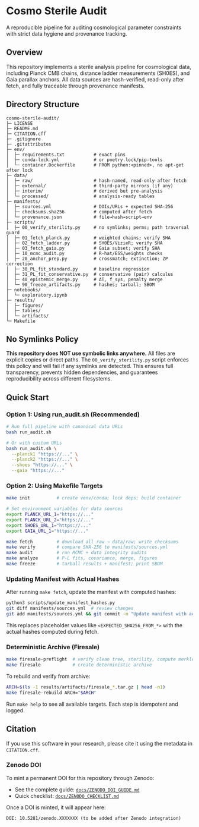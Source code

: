 # Cosmo Sterile Audit

A reproducible pipeline for auditing cosmological parameter constraints with strict data hygiene and provenance tracking.

## Overview

This repository implements a sterile analysis pipeline for cosmological data, including Planck CMB chains, distance ladder measurements (SH0ES), and Gaia parallax anchors. All data sources are hash-verified, read-only after fetch, and fully traceable through provenance manifests.

## Directory Structure

```
cosmo-sterile-audit/
├─ LICENSE
├─ README.md
├─ CITATION.cff
├─ .gitignore
├─ .gitattributes
├─ env/
│  ├─ requirements.txt           # exact pins
│  ├─ conda-lock.yml             # or poetry.lock/pip-tools
│  └─ container.Dockerfile       # FROM python:<pinned>, no apt-get after lock
├─ data/
│  ├─ raw/                       # hash-named, read-only after fetch
│  ├─ external/                  # third-party mirrors (if any)
│  ├─ interim/                   # derived but pre-analysis
│  └─ processed/                 # analysis-ready tables
├─ manifests/
│  ├─ sources.yml                # DOIs/URLs + expected SHA-256
│  ├─ checksums.sha256           # computed after fetch
│  └─ provenance.json            # file→hash→script→env
├─ scripts/
│  ├─ 00_verify_sterility.py     # no symlinks; perms; path traversal guard
│  ├─ 01_fetch_planck.py         # weighted chains; verify SHA
│  ├─ 02_fetch_ladder.py         # SH0ES/VizieR; verify SHA
│  ├─ 03_fetch_gaia.py           # Gaia subset; verify SHA
│  ├─ 10_mcmc_audit.py           # R-hat/ESS/weights checks
│  ├─ 20_anchor_prep.py          # crossmatch; extinction; ZP correction
│  ├─ 30_PL_fit_standard.py      # baseline regression
│  ├─ 31_PL_fit_conservative.py  # conservative (pair) calculus
│  ├─ 40_epistemic_merge.py      # ΔT, f_sys, penalty merge
│  └─ 90_freeze_artifacts.py     # hashes; tarball; SBOM
├─ notebooks/
│  └─ exploratory.ipynb
├─ results/
│  ├─ figures/
│  ├─ tables/
│  └─ artifacts/
└─ Makefile
```

## No Symlinks Policy

**This repository does NOT use symbolic links anywhere.** All files are explicit copies or direct paths. The `00_verify_sterility.py` script enforces this policy and will fail if any symlinks are detected. This ensures full transparency, prevents hidden dependencies, and guarantees reproducibility across different filesystems.

## Quick Start

### Option 1: Using run_audit.sh (Recommended)
```bash
# Run full pipeline with canonical data URLs
bash run_audit.sh

# Or with custom URLs
bash run_audit.sh \
  --planck1 "https://..." \
  --planck2 "https://..." \
  --shoes "https://..." \
  --gaia "https://..."
```

### Option 2: Using Makefile Targets
```bash
make init          # create venv/conda; lock deps; build container

# Set environment variables for data sources
export PLANCK_URL_1="https://..."
export PLANCK_URL_2="https://..."
export SHOES_URL_1="https://..."
export GAIA_URL_1="https://..."

make fetch         # download all raw → data/raw; write checksums
make verify        # compare SHA-256 to manifests/sources.yml
make audit         # run MCMC + data integrity audits
make analyze       # P-L fits, covariance, merge, figures
make freeze        # tarball results + manifest; print SBOM
```

### Updating Manifest with Actual Hashes
After running `make fetch`, update the manifest with computed hashes:
```bash
python3 scripts/update_manifest_hashes.py
git diff manifests/sources.yml  # review changes
git add manifests/sources.yml && git commit -m "Update manifest with actual SHA-256 hashes"
```

This replaces placeholder values like `<EXPECTED_SHA256_FROM_*>` with the actual hashes computed during fetch.

### Deterministic Archive (Firesale)
```bash
make firesale-preflight  # verify clean tree, sterility, compute merkle
make firesale            # create deterministic archive
```

To rebuild and verify from archive:
```bash
ARCH=$(ls -1 results/artifacts/firesale_*.tar.gz | head -n1)
make firesale-rebuild ARCH="$ARCH"
```

Run `make help` to see all available targets. Each step is idempotent and logged.

## Citation

If you use this software in your research, please cite it using the metadata in `CITATION.cff`.

### Zenodo DOI

To mint a permanent DOI for this repository through Zenodo:
- See the complete guide: [`docs/ZENODO_DOI_GUIDE.md`](docs/ZENODO_DOI_GUIDE.md)
- Quick checklist: [`docs/ZENODO_CHECKLIST.md`](docs/ZENODO_CHECKLIST.md)

Once a DOI is minted, it will appear here:
```
DOI: 10.5281/zenodo.XXXXXXX (to be added after Zenodo integration)
```
